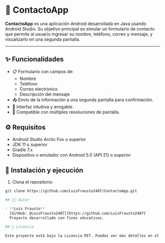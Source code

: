  # 📱 ContactoApp

**ContactoApp** es una aplicación Android desarrollada en Java usando Android Studio. Su objetivo principal es simular un formulario de contacto que permite al usuario ingresar su nombre, teléfono, correo y mensaje, y visualizarlo en una segunda pantalla.

---
## ✨ Funcionalidades

- 📋 Formulario con campos de:
  - Nombre
  - Teléfono
  - Correo electrónico
  - Descripción del mensaje
- 📤 Envío de la información a una segunda pantalla para confirmación.
- 🎨 Interfaz intuitiva y amigable.
- 📱 Compatible con múltiples resoluciones de pantalla.
## ⚙️ Requisitos

- Android Studio Arctic Fox o superior
- JDK 11 o superior
- Gradle 7.x
- Dispositivo o emulador con Android 5.0 (API 21) o superior

## 🚀 Instalación y ejecución

1. Clona el repositorio:

```bash
git clone https://github.com/LuisFrausto2407/ContactoApp.git

## 👨‍💻 Autor

- **Luis Frausto**  
  [GitHub: @LuisFrausto2407](https://github.com/LuisFrausto2407)  
  Proyecto desarrollado con fines educativos.

## 📄 Licencia

Este proyecto está bajo la Licencia MIT. Puedes ver más detalles en el archivo [LICENSE](LICENSE).

